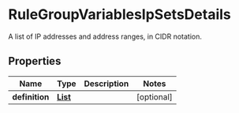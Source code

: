 

# RuleGroupVariablesIpSetsDetails

A list of IP addresses and address ranges, in CIDR notation.

## Properties

| Name | Type | Description | Notes |
|------------ | ------------- | ------------- | -------------|
|**definition** | [**List**](List.md) |  |  [optional] |



